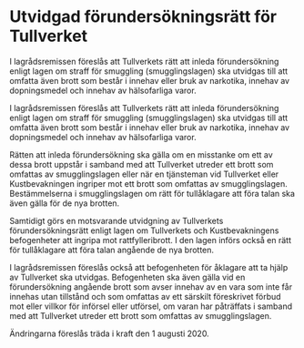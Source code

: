 # Utvidgad förundersökningsrätt för Tullverket

I lagrådsremissen föreslås att Tullverkets rätt att inleda förundersökning enligt lagen om straff för smuggling (smugglingslagen) ska utvidgas till att omfatta även brott som består i innehav eller bruk av narkotika, innehav av dopningsmedel och innehav av hälsofarliga varor.

I lagrådsremissen föreslås att Tullverkets rätt att inleda förundersökning enligt lagen om straff för smuggling (smugglingslagen) ska utvidgas till att omfatta även brott som består i innehav eller bruk av narkotika, innehav av dopningsmedel och innehav av hälsofarliga varor.

Rätten att inleda förundersökning ska gälla om en misstanke om ett av dessa brott uppstår i samband med att Tullverket utreder ett brott som omfattas av smugglingslagen eller när en tjänsteman vid Tullverket eller Kustbevakningen ingriper mot ett brott som omfattas av smugglingslagen. Bestämmelserna i smugglingslagen om rätt för tullåklagare att föra talan ska även gälla för de nya brotten.

Samtidigt görs en motsvarande utvidgning av Tullverkets
förundersökningsrätt enligt lagen om Tullverkets och Kustbevakningens befogenheter att ingripa mot rattfylleribrott. I den lagen införs också en rätt för tullåklagare att föra talan angående de nya brotten.

I lagrådsremissen föreslås också att befogenheten för åklagare att ta hjälp av Tullverket ska utvidgas. Befogenheten ska även gälla vid en förundersökning angående brott som avser innehav av en vara som inte får innehas utan tillstånd och som omfattas av ett särskilt föreskrivet förbud mot eller villkor för införsel eller utförsel, om varan har påträffats i samband med att Tullverket utreder ett brott som omfattas av smugglingslagen.

Ändringarna föreslås träda i kraft den 1 augusti 2020.
